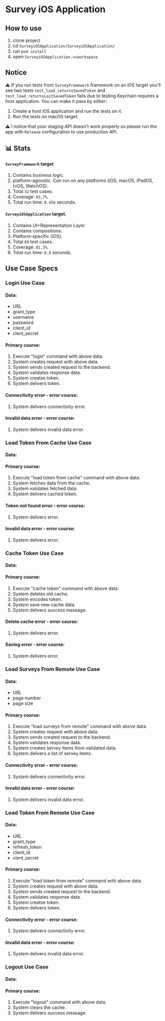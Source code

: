 # Survey iOS Application

## How to use

1. clone project
2. cd  `SurveyiOSApplication/SurveyiOSApplication/`            
3. run  `pod install`
4. open `SurveyiOSApplication.xcworkspace`

##  Notice 
⚠️  If you run tests from  `SurveyFramework` framework on an iOS target you'll see two tests `test_load_returnsSavedToken` and `test_load_returnsLastSavedToken`  fails due to testing Keychain requires a host application. You can make it pass by either:
1. Create a host iOS application and run the tests on it.
2. Run the tests on macOS target.

⚠️  I notice that your staging API doesn't work properly so please run the app with `Release` configuration to use production API.


## 📊 Stats

#### `SurveyFramework` target

1. Contains business logic. 
2. platform-agnostic. Can run on any platforms (iOS, macOS, iPadOS, tvOS, WatchOS).
3. Total `32` test cases.
4. Coverage: `93,7%`.
5. Total run time: `0.456` seconds.

#### `SurveyiOSApplication` target.

1. Contains UI+Representation Layer.
2. Contains compositions.
3. Platform-specific (iOS).
4. Total `69` test cases.
5. Coverage: `81,3%`.
5. Total run time: `0.8` seconds.


## Use Case Specs

### Login Use Case

#### Data:
- URL
- grant_type
- username
- password
- client_id
- clent_secret

#### Primary course:
1. Execute "login" command with above data.
2. System creates request with above data.
3. System sends created request to the backend.
4. System validates response data.
5. System creatse token.
6. System delivers token.

#### Connectivity error - error course:
1. System delivers connectivity error.

#### Invalid data error - error course:
1. System delivers invalid data error.

### Load Token From Cache Use Case

#### Data:

#### Primary course:
1. Execute "load token from cache" command with above data.
2. System fetches data from the cache.
3. System validates fetched data.
4. System delivers cached token.

#### Token not found error - error course:
1. System delivers error.

#### Invalid data error - error course:
1. System delivers error.

### Cache Token Use Case

#### Data:

#### Primary course:
1. Execute "cache token" command with above data.
2. System deletes old cache.
2. System encodes token.
3. System save new cache data.
4. System delivers success message.

#### Delete cache error - error course:
1. System delivers error.

#### Saving error - error course:
1. System delivers error.

### Load Surveys From Remote Use Case

#### Data:
- URL
- page number
- page size

#### Primary course:
1. Execute "load surveys from remote" command with above data.
2. System creates request with above data.
3. System sends created request to the backend.
4. System validates response data.
5. System creates servey items from validated data.
5. System delivers a list of servey items.

#### Connectivity error - error course:
1. System delivers connectivity error.

#### Invalid data error - error course:
1. System delivers invalid data error.


### Load Token From Remote Use Case

#### Data:
- URL
- grant_type
- refresh_token
- client_id
- clent_secret

#### Primary course:
1. Execute "load token from remote" command with above data.
2. System creates request with above data.
3. System sends created request to the backend.
4. System validates response data.
5. System creatse token.
6. System delivers token.

#### Connectivity error - error course:
1. System delivers connectivity error.

#### Invalid data error - error course:
1. System delivers invalid data error.


### Logout Use Case

#### Data:

#### Primary course:
1. Execute "logout" command with above data.
2. System clears the cache.
3. System delivers success message.

